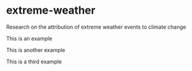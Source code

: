 # extreme-weather
Research on the attribution of extreme weather events to climate change

This is an example

This is another example

This is a third example